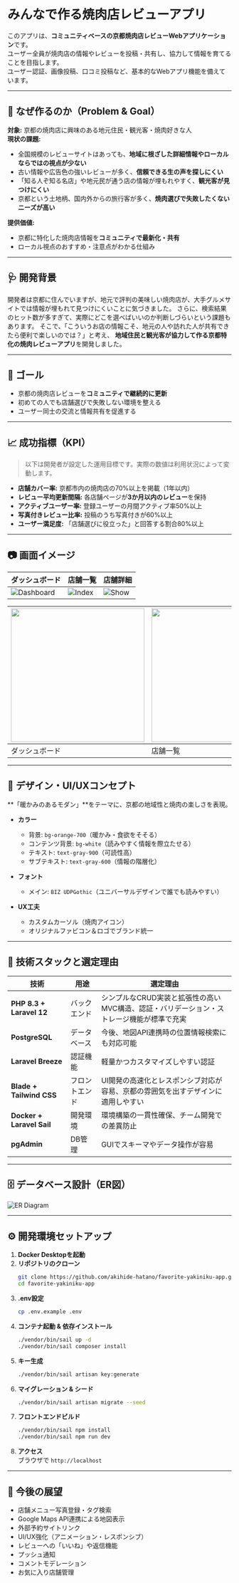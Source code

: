# みんなで作る焼肉店レビューアプリ

このアプリは、**コミュニティベースの京都焼肉店レビューWebアプリケーション**です。  
ユーザー全員が焼肉店の情報やレビューを投稿・共有し、協力して情報を育てることを目指します。  
ユーザー認証、画像投稿、口コミ投稿など、基本的なWebアプリ機能を備えています。

---

## 🎯 なぜ作るのか（Problem & Goal）

**対象:** 京都の焼肉店に興味のある地元住民・観光客・焼肉好きな人  
**現状の課題:**  
- 全国規模のレビューサイトはあっても、**地域に根ざした詳細情報やローカルならではの視点が少ない**  
- 古い情報や広告色の強いレビューが多く、**信頼できる生の声を探しにくい**  
- 「知る人ぞ知る名店」や地元民が通う店の情報が埋もれやすく、**観光客が見つけにくい**  
- 京都という土地柄、国内外からの旅行客が多く、**焼肉選びで失敗したくないニーズが高い**


**提供価値:**
- 京都に特化した焼肉店情報を**コミュニティで最新化・共有**
- ローカル視点のおすすめ・注意点がわかる仕組み

---

## 🩺 開発背景
開発者は京都に住んでいますが、地元で評判の美味しい焼肉店が、大手グルメサイトでは情報が埋もれて見つけにくいことに気づきました。
さらに、検索結果のヒット数が多すぎて、実際にどこを選べばいいのか判断しづらいという課題もあります。
そこで、「こういうお店の情報こそ、地元の人や訪れた人が共有できたら便利で楽しいのでは？」と考え、
**地域住民と観光客が協力して作る京都特化の焼肉レビューアプリ**を開発しました。


---

## 🎯 ゴール

- 京都の焼肉店レビューを**コミュニティで継続的に更新**  
- 初めての人でも店舗選びで失敗しない環境を整える  
- ユーザー同士の交流と情報共有を促進する

---

## 📈 成功指標（KPI）

> 以下は開発者が設定した運用目標です。実際の数値は利用状況によって変動します。

- **店舗カバー率:** 京都市内の焼肉店の70%以上を掲載（1年以内）  
- **レビュー平均更新間隔:** 各店舗ページが**3か月以内のレビュー**を保持  
- **アクティブユーザー率:** 登録ユーザーの月間アクティブ率50%以上  
- **写真付きレビュー比率:** 投稿のうち写真付きが60%以上  
- **ユーザー満足度:** 「店舗選びに役立った」と回答する割合80%以上

---

## 📷 画面イメージ
| ダッシュボード | 店舗一覧 | 店舗詳細 |
|---|---|---|
| ![Dashboard](docs/images/dashboard.png) | ![Index](docs/images/restaurants_index.png) | ![Show](docs/images/restaurants_show.png) |

| <img src="docs/images/dashboard.png" width="300"> | <img src="docs/images/restaurants_index.png" width="300"> | <img src="docs/images/restaurants_show.png" width="300"> |
|---|---|---|
| ダッシュボード | 店舗一覧 | 店舗詳細 |

---

## 🎨 デザイン・UI/UXコンセプト

**「暖かみのあるモダン」**をテーマに、京都の地域性と焼肉の楽しさを表現。

- **カラー**  
  - 背景: `bg-orange-700`（暖かみ・食欲をそそる）  
  - コンテンツ背景: `bg-white`（読みやすく情報を際立たせる）  
  - テキスト: `text-gray-900`（可読性高）  
  - サブテキスト: `text-gray-600`（情報の階層化）

- **フォント**  
  - メイン: `BIZ UDPGothic`（ユニバーサルデザインで誰でも読みやすい）

- **UX工夫**  
  - カスタムカーソル（焼肉アイコン）  
  - オリジナルファビコン＆ロゴでブランド統一

---

## 🔧 技術スタックと選定理由

| 技術 | 用途 | 選定理由 |
|------|------|----------|
| **PHP 8.3 + Laravel 12** | バックエンド | シンプルなCRUD実装と拡張性の高いMVC構造、認証・バリデーション・ストレージ機能が標準で充実 |
| **PostgreSQL** | データベース | 今後、地図API連携時の位置情報検索にも対応可能 |
| **Laravel Breeze** | 認証機能 | 軽量かつカスタマイズしやすい認証 |
| **Blade + Tailwind CSS** | フロントエンド | UI開発の高速化とレスポンシブ対応が容易、京都の雰囲気を出すデザインに適用しやすい |
| **Docker + Laravel Sail** | 開発環境 | 環境構築の一貫性確保、チーム開発での差異防止 |
| **pgAdmin** | DB管理 | GUIでスキーマやデータ操作が容易 |

---

## 🗄 データベース設計（ER図）

![ER Diagram](docs/images/er-diagram.png)

---

## ⚙️ 開発環境セットアップ

1. **Docker Desktopを起動**  
2. **リポジトリのクローン**  
    ```bash
    git clone https://github.com/akihide-hatano/favorite-yakiniku-app.git
    cd favorite-yakiniku-app

    ```
3. **.env設定**  
    ```bash
    cp .env.example .env
    ```
4. **コンテナ起動 & 依存インストール**  
    ```bash
    ./vendor/bin/sail up -d
    ./vendor/bin/sail composer install
    ```
5. **キー生成**  
    ```bash
    ./vendor/bin/sail artisan key:generate
    ```
6. **マイグレーション & シード**  
    ```bash
    ./vendor/bin/sail artisan migrate --seed
    ```
7. **フロントエンドビルド**  
    ```bash
    ./vendor/bin/sail npm install
    ./vendor/bin/sail npm run dev
    ```
8. **アクセス**  
    ブラウザで `http://localhost`

---

## 🚀 今後の展望

- 店舗メニュー写真登録・タグ検索
- Google Maps API連携による地図表示
- 外部予約サイトリンク
- UI/UX強化（アニメーション・レスポンシブ）
- レビューへの「いいね」や返信機能
- プッシュ通知
- コメントモデレーション
- お気に入り店舗管理


